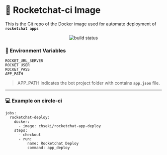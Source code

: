 # :rocket: Rocketchat-ci Image

This is the Git repo of the Docker image used for automate deployment of **`rocketchat apps`**

<p align="center">
  <img src="https://img.shields.io/docker/cloud/build/chseki/rocketchat-app-deploy" alt="build status"></a>
</p>


### :book:  Environment Variables 
    ROCKET_URL_SERVER
    ROCKET_USER
    ROCKET_PASS
    APP_PATH
    
>APP_PATH indicates the bot project folder with contains **`app.json`** file.
---

### :computer: Example on circle-ci

    jobs:
      rocketchat-deploy:
        docker:
          - image: chseki/rocketchat-app-deploy
        steps:
          - checkout
          - run:
              name: Rocketchat Deploy
              command: app_deploy
        
